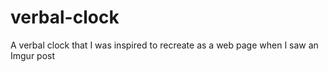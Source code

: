 # verbal-clock
A verbal clock that I was inspired to recreate as a web page when I saw an Imgur post
